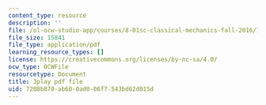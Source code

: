 ```yaml
---
content_type: resource
description: ''
file: /ol-ocw-studio-app/courses/8-01sc-classical-mechanics-fall-2016/7208b870ab600ad006f7543bd62d015d_z5JfWSocZUQ.pdf
file_size: 15841
file_type: application/pdf
learning_resource_types: []
license: https://creativecommons.org/licenses/by-nc-sa/4.0/
ocw_type: OCWFile
resourcetype: Document
title: 3play pdf file
uid: 7208b870-ab60-0ad0-06f7-543bd62d015d
---
```

